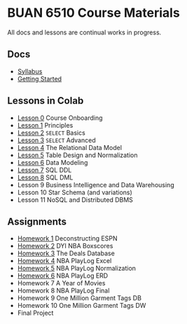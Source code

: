 # BUAN 6510 Course Materials

All docs and lessons are continual works in progress. 

## Docs
- [Syllabus](https://christopherhuntley.github.io/BUAN6510/Syllabus.html)
- [Getting Started](https://christopherhuntley.github.io/BUAN6510/)

## Lessons in Colab
- [Lesson 0](https://colab.research.google.com/github/christopherhuntley/BUAN6510/blob/master/L0_Course_Onboarding.ipynb)  Course Onboarding
- [Lesson 1](https://colab.research.google.com/github/christopherhuntley/BUAN6510/blob/master/L1_Principles.ipynb) Principles 
- [Lesson 2](https://colab.research.google.com/github/christopherhuntley/BUAN6510/blob/master/L2_SELECT_basics.ipynb)  `SELECT` Basics
- [Lesson 3](https://colab.research.google.com/github/christopherhuntley/BUAN6510/blob/master/L3_Conditionals.ipynb)  `SELECT` Advanced
- [Lesson 4](https://colab.research.google.com/github/christopherhuntley/BUAN6510/blob/master/L4_Relational_Model.ipynb) The Relational Data Model
- [Lesson 5](https://colab.research.google.com/github/christopherhuntley/BUAN6510/blob/master/L5_Data_Integrity_Normalization.ipynb)  Table Design and Normalization
- [Lesson 6](https://colab.research.google.com/github/christopherhuntley/BUAN6510/blob/master/L6_ER_Modeling.ipynb)  Data Modeling
- [Lesson 7](https://colab.research.google.com/github/christopherhuntley/BUAN6510/blob/master/L7_SQL_DDL.ipynb)  SQL DDL
- [Lesson 8](https://colab.research.google.com/github/christopherhuntley/BUAN6510/blob/master/L8_SQL_DML.ipynb) SQL DML
- Lesson 9  Business Intelligence and Data Warehousing
- Lesson 10 Star Schema (and variations)
- Lesson 11 NoSQL and Distributed DBMS  

## Assignments
- [Homework 1](https://docs.google.com/document/d/10ZOALs5tkqgdzlMmvIz-ZB4aOiIpCYjeX2_hO09QQog/edit?usp=sharing) Deconstructing ESPN
- [Homework 2](https://colab.research.google.com/github/christopherhuntley/BUAN6510/blob/master/HW2_dyi_nba_boxscores.ipynb) DYI NBA Boxscores
- [Homework 3](https://colab.research.google.com/github/christopherhuntley/BUAN6510/blob/master/HW3_DealsDB.ipynb) The Deals Database
- [Homework 4](https://docs.google.com/document/d/1HBCFwO-_TqlRRA8MPy8FjeF41-v31pgG_c3H9IIv73U/edit?usp=sharing) NBA PlayLog Excel
- [Homework 5](https://docs.google.com/document/d/1C5aOV_zPaLQ6W5qlX-yVHgSL2lHrU2bAhARu-EYxD6k/edit?usp=sharing) NBA PlayLog Normalization
- [Homework 6](https://docs.google.com/document/d/1qObSRDhriE4_PU6g_I007dDGt3FfxZkB8xp6Xytpkbc/edit?usp=sharing) NBA PlayLog ERD
- Homework 7 A Year of Movies
- Homework 8 NBA PlayLog Final
- Homework 9 One Million Garment Tags DB
- Homework 10 One Million Garment Tags DW
- Final Project
